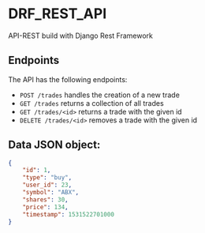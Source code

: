 # DRF_REST_API

API-REST build with Django Rest Framework

 
## Endpoints

The API has the following endpoints:

* `POST /trades` handles the creation of a new trade
* `GET /trades` returns a collection of all trades
* `GET /trades/<id>` returns a trade with the given id
* `DELETE /trades/<id>` removes a trade with the given id

## Data JSON object: 

```json
{
    "id": 1,
    "type": "buy",
    "user_id": 23,
    "symbol": "ABX",
    "shares": 30,
    "price": 134,
    "timestamp": 1531522701000
}
```